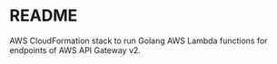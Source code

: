 # README

AWS CloudFormation stack to run Golang AWS Lambda functions for endpoints of AWS API Gateway v2.
